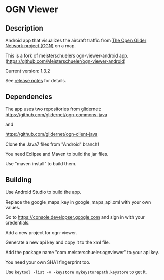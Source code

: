 # OGN Viewer

## Description
Android app that visualizes the aircraft traffic from [The Open Glider Network project (OGN)](http://glidernet.org) on a map.

This is a fork of meisterschuelers ogn-viewer-android app. (https://github.com/Meisterschueler/ogn-viewer-android)

Current version: 1.3.2

See [release notes](release-notes.md) for details.

## Dependencies
The app uses two repositories from glidernet:
https://github.com/glidernet/ogn-commons-java

and

https://github.com/glidernet/ogn-client-java

Clone the Java7 files from "Android" branch!

You need Eclipse and Maven to build the jar files.

Use "maven install" to build them.

## Building
Use Android Studio to build the app.

Replace the google_maps_key in google_maps_api.xml with your own values.

Go to https://console.developser.google.com and sign in with your credentials.

Add a new project for ogn-viewer.

Generate a new api key and copy it to the xml file.

Add the package name "com.meisterschueler.ognviewer" to your api key.

You need your own SHA1 fingerprint too.

Use `keytool -list -v -keystore mykeystorepath.keystore` to get it.

